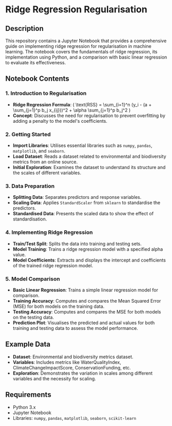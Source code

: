 # Ridge Regression Regularisation

## Description

This repository contains a Jupyter Notebook that provides a comprehensive guide on implementing ridge regression for regularisation in machine learning. The notebook covers the fundamentals of ridge regression, its implementation using Python, and a comparison with basic linear regression to evaluate its effectiveness.

## Notebook Contents

### 1. Introduction to Regularisation
- **Ridge Regression Formula**: \( \text{RSS} = \sum_{i=1}^n (y_i - (a + \sum_{j=1}^p b_j x_{ij}))^2 + \alpha \sum_{j=1}^p b_j^2 \)
- **Concept**: Discusses the need for regularisation to prevent overfitting by adding a penalty to the model's coefficients.

### 2. Getting Started
- **Import Libraries**: Utilises essential libraries such as `numpy`, `pandas`, `matplotlib`, and `seaborn`.
- **Load Dataset**: Reads a dataset related to environmental and biodiversity metrics from an online source.
- **Initial Exploration**: Examines the dataset to understand its structure and the scales of different variables.

### 3. Data Preparation
- **Splitting Data**: Separates predictors and response variables.
- **Scaling Data**: Applies `StandardScaler` from `sklearn` to standardise the predictors.
- **Standardised Data**: Presents the scaled data to show the effect of standardisation.

### 4. Implementing Ridge Regression
- **Train/Test Split**: Splits the data into training and testing sets.
- **Model Training**: Trains a ridge regression model with a specified alpha value.
- **Model Coefficients**: Extracts and displays the intercept and coefficients of the trained ridge regression model.

### 5. Model Comparison
- **Basic Linear Regression**: Trains a simple linear regression model for comparison.
- **Training Accuracy**: Computes and compares the Mean Squared Error (MSE) for both models on the training data.
- **Testing Accuracy**: Computes and compares the MSE for both models on the testing data.
- **Prediction Plot**: Visualises the predicted and actual values for both training and testing data to assess the model performance.

## Example Data
- **Dataset**: Environmental and biodiversity metrics dataset.
- **Variables**: Includes metrics like WaterQualityIndex, ClimateChangeImpactScore, ConservationFunding, etc.
- **Exploration**: Demonstrates the variation in scales among different variables and the necessity for scaling.

## Requirements
- Python 3.x
- Jupyter Notebook
- Libraries: `numpy`, `pandas`, `matplotlib`, `seaborn`, `scikit-learn`
